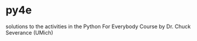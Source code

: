 # py4e
solutions to the activities in the Python For Everybody Course by Dr. Chuck Severance (UMich)
